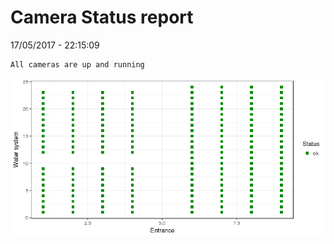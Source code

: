 Camera Status report
================
17/05/2017 - 22:15:09

    All cameras are up and running

![](camreport_files/figure-markdown_github/unnamed-chunk-2-1.png)
